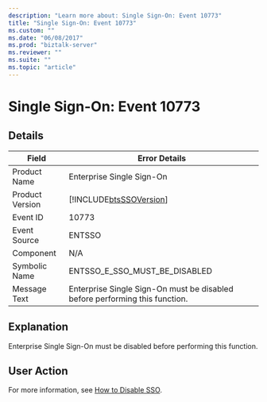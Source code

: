```yaml
---
description: "Learn more about: Single Sign-On: Event 10773"
title: "Single Sign-On: Event 10773"
ms.custom: ""
ms.date: "06/08/2017"
ms.prod: "biztalk-server"
ms.reviewer: ""
ms.suite: ""
ms.topic: "article"
---
```

# Single Sign-On: Event 10773
## Details  
  
| Field | Error Details |
|-----------------|-----------------------------------------------------------------------------|
|  Product Name   |                          Enterprise Single Sign-On                          |
| Product Version |         [!INCLUDE[btsSSOVersion](../includes/btsssoversion-md.md)]          |
|    Event ID     |                                    10773                                    |
|  Event Source   |                                   ENTSSO                                    |
|    Component    |                                     N/A                                     |
|  Symbolic Name  |                        ENTSSO_E_SSO_MUST_BE_DISABLED                        |
|  Message Text   | Enterprise Single Sign-On must be disabled before performing this function. |
  
## Explanation  
 Enterprise Single Sign-On must be disabled before performing this function.  
  
## User Action  
 For more information, see [How to Disable SSO](../core/how-to-disable-sso.md).
